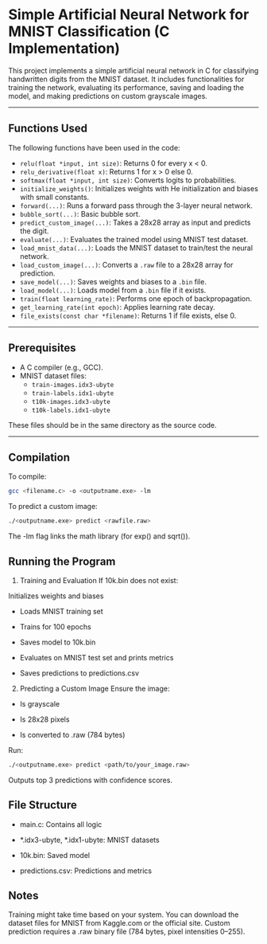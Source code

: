 # Simple Artificial Neural Network for MNIST Classification (C Implementation)

This project implements a simple artificial neural network in C for classifying handwritten digits from the MNIST dataset. It includes functionalities for training the network, evaluating its performance, saving and loading the model, and making predictions on custom grayscale images.

---

## Functions Used

The following functions have been used in the code:

- `relu(float *input, int size)`: Returns 0 for every x < 0.
- `relu_derivative(float x)`: Returns 1 for x > 0 else 0.
- `softmax(float *input, int size)`: Converts logits to probabilities.
- `initialize_weights()`: Initializes weights with He initialization and biases with small constants.
- `forward(...)`: Runs a forward pass through the 3-layer neural network.
- `bubble_sort(...)`: Basic bubble sort.
- `predict_custom_image(...)`: Takes a 28x28 array as input and predicts the digit.
- `evaluate(...)`: Evaluates the trained model using MNIST test dataset.
- `load_mnist_data(...)`: Loads the MNIST dataset to train/test the neural network.
- `load_custom_image(...)`: Converts a `.raw` file to a 28x28 array for prediction.
- `save_model(...)`: Saves weights and biases to a `.bin` file.
- `load_model(...)`: Loads model from a `.bin` file if it exists.
- `train(float learning_rate)`: Performs one epoch of backpropagation.
- `get_learning_rate(int epoch)`: Applies learning rate decay.
- `file_exists(const char *filename)`: Returns 1 if file exists, else 0.

---

## Prerequisites

- A C compiler (e.g., GCC).
- MNIST dataset files:
  - `train-images.idx3-ubyte`
  - `train-labels.idx1-ubyte`
  - `t10k-images.idx3-ubyte`
  - `t10k-labels.idx1-ubyte`

These files should be in the same directory as the source code.

---

## Compilation

To compile:
```bash
gcc <filename.c> -o <outputname.exe> -lm
```
To predict a custom image:
```bash
./<outputname.exe> predict <rawfile.raw>
```
The -lm flag links the math library (for exp() and sqrt()).

## Running the Program
1. Training and Evaluation
If 10k.bin does not exist:

Initializes weights and biases

- Loads MNIST training set

- Trains for 100 epochs

- Saves model to 10k.bin

- Evaluates on MNIST test set and prints metrics

- Saves predictions to predictions.csv

2. Predicting a Custom Image
Ensure the image:

- Is grayscale

- Is 28x28 pixels

- Is converted to .raw (784 bytes)

Run:
```bash
./<outputname.exe> predict <path/to/your_image.raw>
```
Outputs top 3 predictions with confidence scores.

## File Structure
- main.c: Contains all logic

- *.idx3-ubyte, *.idx1-ubyte: MNIST datasets

- 10k.bin: Saved model

- predictions.csv: Predictions and metrics

## Notes
Training might take time based on your system.
You can download the dataset files for MNIST from Kaggle.com or the official site.
Custom prediction requires a .raw binary file (784 bytes, pixel intensities 0–255).

